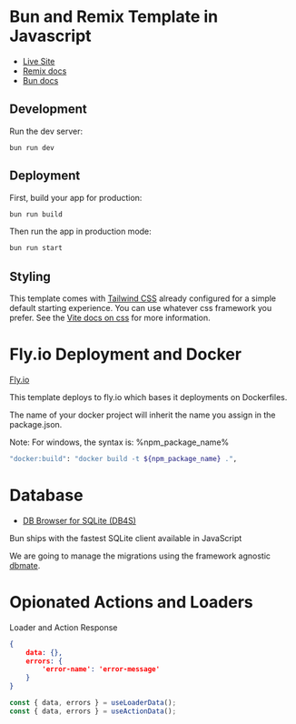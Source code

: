 # Bun and Remix Template in Javascript

- [Live Site](https://remix-template.fly.dev)
- [Remix docs](https://remix.run/docs)
- [Bun docs](https://bun.sh/docs)

## Development

Run the dev server:

```shellscript
bun run dev
```

## Deployment

First, build your app for production:

```sh
bun run build
```

Then run the app in production mode:

```sh
bun run start
```

## Styling

This template comes with [Tailwind CSS](https://tailwindcss.com/) already configured for a simple default starting experience. You can use whatever css framework you prefer. See the [Vite docs on css](https://vitejs.dev/guide/features.html#css) for more information.

# Fly.io Deployment and Docker

[Fly.io](https://fly.io/)

This template deploys to fly.io which bases it deployments on Dockerfiles.

The name of your docker project will inherit the name you assign in the package.json.

Note: For windows, the syntax is: %npm_package_name%

```sh
"docker:build": "docker build -t ${npm_package_name} .",
```

# Database

- [DB Browser for SQLite (DB4S)](https://sqlitebrowser.org/)

Bun ships with the fastest SQLite client available in JavaScript

We are going to manage the migrations using the framework agnostic [dbmate](https://github.com/amacneil/dbmate?tab=readme-ov-file#features).

# Opionated Actions and Loaders

Loader and Action Response
```JSON
{
    data: {},
    errors: {
        'error-name': 'error-message'
    }
}
```

```JAVASCRIPT
const { data, errors } = useLoaderData();
const { data, errors } = useActionData();
```
